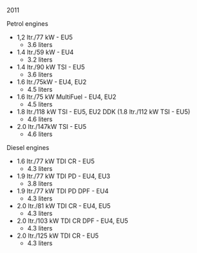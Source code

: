 2011

Petrol engines
- 1,2 ltr./77 kW - EU5
    - 3.6 liters
- 1.4 ltr./59 kW - EU4
    - 3.2 liters
- 1.4 ltr./90 kW TSI - EU5
    - 3.6 liters
- 1.6 ltr./75kW - EU4, EU2
    - 4.5 liters
- 1.6 ltr./75 kW MultiFuel - EU4, EU2
    - 4.5 liters
- 1.8 ltr./118 kW TSI - EU5, EU2 DDK (1.8 ltr./112 kW TSI - EU5)
    - 4.6 liters
- 2.0 ltr./147kW TSI - EU5
    - 4.6 liters

Diesel engines
- 1.6 ltr./77 kW TDI CR - EU5
    - 4.3 liters
- 1.9 ltr./77 kW TDI PD - EU4, EU3
    - 3.8 liters
- 1.9 ltr./77 kW TDI PD DPF - EU4
    - 4.3 liters
- 2.0 ltr./81 kW TDI CR - EU4, EU5
    - 4.3 liters
- 2.0 ltr./103 kW TDI CR DPF - EU4, EU5
    - 4.3 liters
- 2.0 ltr./125 kW TDI CR - EU5
    - 4.3 liters
